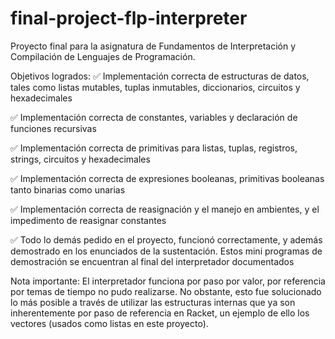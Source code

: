 # final-project-flp-interpreter

Proyecto final para la asignatura de Fundamentos de Interpretación y Compilación de Lenguajes de Programación.

Objetivos logrados:
✅ Implementación correcta de estructuras de datos, tales como listas mutables, tuplas inmutables, diccionarios, circuitos y hexadecimales

✅ Implementación correcta de constantes, variables y declaración de funciones recursivas

✅ Implementación correcta de primitivas para listas, tuplas, registros, strings, circuitos y hexadecimales

✅ Implementación correcta de expresiones booleanas, primitivas booleanas tanto binarias como unarias

✅ Implementación correcta de reasignación y el manejo en ambientes, y el impedimento de reasignar constantes

✅ Todo lo demás pedido en el proyecto, funcionó correctamente, y además demostrado en los enunciados de la sustentación. Estos mini programas de demostración se encuentran al final del interpretador documentados

Nota importante: El interpretador funciona por paso por valor, por referencia por temas de tiempo no pudo realizarse. No obstante, esto fue solucionado lo más posible a través de utilizar las estructuras internas que ya son inherentemente por paso de referencia en Racket, un ejemplo de ello los vectores (usados como listas en este proyecto).